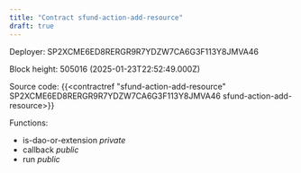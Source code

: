 ```yaml
---
title: "Contract sfund-action-add-resource"
draft: true
---
```

Deployer: SP2XCME6ED8RERGR9R7YDZW7CA6G3F113Y8JMVA46


 



Block height: 505016 (2025-01-23T22:52:49.000Z)

Source code: {{<contractref "sfund-action-add-resource" SP2XCME6ED8RERGR9R7YDZW7CA6G3F113Y8JMVA46 sfund-action-add-resource>}}

Functions:

* is-dao-or-extension _private_
* callback _public_
* run _public_
